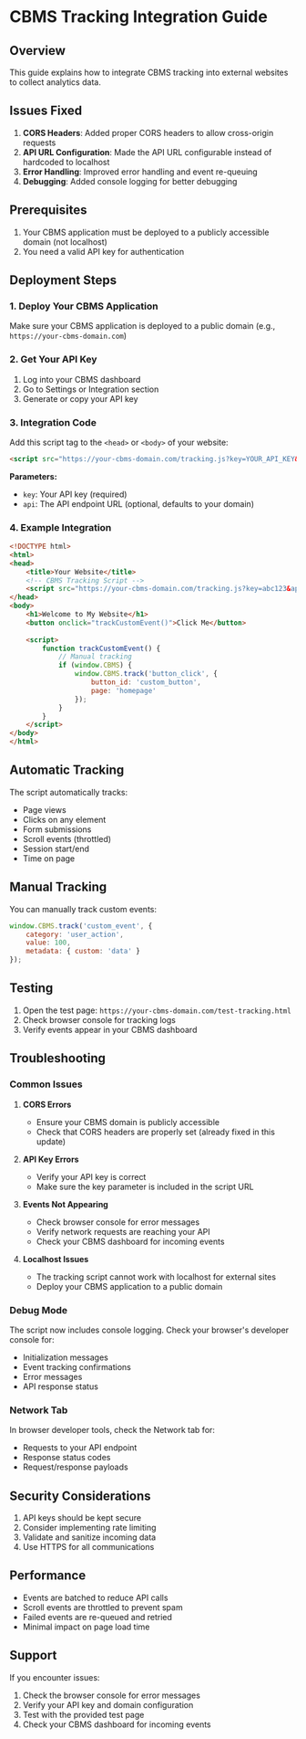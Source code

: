 # CBMS Tracking Integration Guide

## Overview
This guide explains how to integrate CBMS tracking into external websites to collect analytics data.

## Issues Fixed
1. **CORS Headers**: Added proper CORS headers to allow cross-origin requests
2. **API URL Configuration**: Made the API URL configurable instead of hardcoded to localhost
3. **Error Handling**: Improved error handling and event re-queuing
4. **Debugging**: Added console logging for better debugging

## Prerequisites
1. Your CBMS application must be deployed to a publicly accessible domain (not localhost)
2. You need a valid API key for authentication

## Deployment Steps

### 1. Deploy Your CBMS Application
Make sure your CBMS application is deployed to a public domain (e.g., `https://your-cbms-domain.com`)

### 2. Get Your API Key
1. Log into your CBMS dashboard
2. Go to Settings or Integration section
3. Generate or copy your API key

### 3. Integration Code
Add this script tag to the `<head>` or `<body>` of your website:

```html
<script src="https://your-cbms-domain.com/tracking.js?key=YOUR_API_KEY&api=https://your-cbms-domain.com/api/track"></script>
```

**Parameters:**
- `key`: Your API key (required)
- `api`: The API endpoint URL (optional, defaults to your domain)

### 4. Example Integration
```html
<!DOCTYPE html>
<html>
<head>
    <title>Your Website</title>
    <!-- CBMS Tracking Script -->
    <script src="https://your-cbms-domain.com/tracking.js?key=abc123&api=https://your-cbms-domain.com/api/track"></script>
</head>
<body>
    <h1>Welcome to My Website</h1>
    <button onclick="trackCustomEvent()">Click Me</button>
    
    <script>
        function trackCustomEvent() {
            // Manual tracking
            if (window.CBMS) {
                window.CBMS.track('button_click', {
                    button_id: 'custom_button',
                    page: 'homepage'
                });
            }
        }
    </script>
</body>
</html>
```

## Automatic Tracking
The script automatically tracks:
- Page views
- Clicks on any element
- Form submissions
- Scroll events (throttled)
- Session start/end
- Time on page

## Manual Tracking
You can manually track custom events:
```javascript
window.CBMS.track('custom_event', {
    category: 'user_action',
    value: 100,
    metadata: { custom: 'data' }
});
```

## Testing
1. Open the test page: `https://your-cbms-domain.com/test-tracking.html`
2. Check browser console for tracking logs
3. Verify events appear in your CBMS dashboard

## Troubleshooting

### Common Issues

1. **CORS Errors**
   - Ensure your CBMS domain is publicly accessible
   - Check that CORS headers are properly set (already fixed in this update)

2. **API Key Errors**
   - Verify your API key is correct
   - Make sure the key parameter is included in the script URL

3. **Events Not Appearing**
   - Check browser console for error messages
   - Verify network requests are reaching your API
   - Check your CBMS dashboard for incoming events

4. **Localhost Issues**
   - The tracking script cannot work with localhost for external sites
   - Deploy your CBMS application to a public domain

### Debug Mode
The script now includes console logging. Check your browser's developer console for:
- Initialization messages
- Event tracking confirmations
- Error messages
- API response status

### Network Tab
In browser developer tools, check the Network tab for:
- Requests to your API endpoint
- Response status codes
- Request/response payloads

## Security Considerations
1. API keys should be kept secure
2. Consider implementing rate limiting
3. Validate and sanitize incoming data
4. Use HTTPS for all communications

## Performance
- Events are batched to reduce API calls
- Scroll events are throttled to prevent spam
- Failed events are re-queued and retried
- Minimal impact on page load time

## Support
If you encounter issues:
1. Check the browser console for error messages
2. Verify your API key and domain configuration
3. Test with the provided test page
4. Check your CBMS dashboard for incoming events 